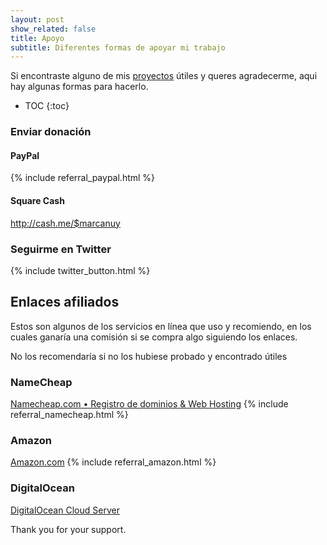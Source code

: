 ```yaml
---
layout: post
show_related: false
title: Apoyo
subtitle: Diferentes formas de apoyar mi trabajo
---
```


Si encontraste alguno de mis [proyectos](/es/proyectos) útiles y queres
agradecerme, aqui hay algunas formas para hacerlo.

* TOC
{:toc}

### Enviar donación ###

#### PayPal ####

{% include referral_paypal.html %}

#### Square Cash ####

<http://cash.me/$marcanuy>

### Seguirme en Twitter ###

{% include twitter_button.html %}

## Enlaces afiliados ##

Estos son algunos de los servicios en línea que uso y recomiendo, en los 
cuales ganaría una comisión si se compra algo siguiendo los enlaces.

<span class="label label-success">
 No los recomendaría si no los hubiese probado y encontrado útiles
</span>

### NameCheap ###

[Namecheap.com • Registro de dominios & Web Hosting](http://www.namecheap.com/?aff=35306) 
{% include referral_namecheap.html %}

### Amazon ###

[Amazon.com](http://www.amazon.com/?_encoding=UTF8&tag=mecluy-20) 
{% include referral_amazon.html %}

### DigitalOcean ###

[DigitalOcean Cloud Server](https://www.digitalocean.com/?refcode=b54bbc9a3125)

Thank you for your support.
